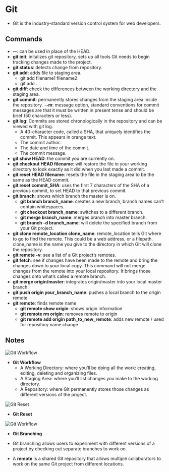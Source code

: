 # Git

- Git is the industry-standard version control system for web developers.

## Commands

- **--**: can be used in place of the HEAD.
- **git init**: initalizes git repository, sets up all tools Git needs to begin tracking changes made to the project.
- **git status**: detects change from repository.
- **git add**: adds file to staging area.
  - git add filename1 filename2
  - git add .
- **git diff**: check the differences between the working directory and the staging area.
- **git commit**: permanently stores changes from the staging area inside the repository.
  -**-m**: message option, standard conventions for commit messages are that it must be written in present tense and should be brief (50 characters or less).
- **git log**: Commits are stored chronologically in the repository and can be viewed with git log.
  - A 40-character code, called a SHA, that uniquely identifies the commit. This appears in orange text.
  - The commit author.
  - The date and time of the commit.
  - The commit message.
- **git show HEAD**: the commit you are currently on.
- **git checkout HEAD filename**: will restore the file in your working directory to look exactly as it did when you last made a commit.
- **git reset HEAD filename**: resets the file in the staging area to be the same as the HEAD commit.
- **git reset commit_SHA**: uses the first 7 characters of the SHA of a previous commit, to set HEAD to that previous commit.
- **git branch**: shows which branch the master is on.
  - **git branch branch_name**: creates a new branch, branch names can’t contain whitespaces.
  - **git checkout branch_name**: switches to a different branch.
  - **git merge branch_name**: merges branch into master branch.
  - **git branch -d branch_name**: will delete the specified branch from your Git project.
- **git clone remote_location clone_name**: remote_location tells Git where to go to find the remote. This could be a web address, or a filepath. clone_name is the name you give to the directory in which Git will clone the repository.
- **git remote -v**: see a list of a Git project’s remotes.
- **git fetch**: see if changes have been made to the remote and bring the changes down to your local copy. This command will not merge changes from the remote into your local repository. It brings those changes onto what’s called a remote branch.
- **git merge origin/master**: integrates origin/master into your local master branch.
- **git push origin your_branch_name**: pushes a local branch to the origin remote
- **git remote**: finds remote name
  - **git remote show origin**: shows origin information
  - **git remote rm origin**: removes remote to origin
  - **git remote add origin path_to_new_remote**: adds new remote / used for repository name change

## Notes

![Git Workflow](https://github.com/karyma101/handbook/blob/master/GIT/workflow.png "Git Workflow")

- **Git Workflow**
  - A Working Directory: where you’ll be doing all the work: creating, editing, deleting and organizing files.
  - A Staging Area: where you’ll list changes you make to the working directory.
  - A Repository: where Git permanently stores those changes as different versions of the project.

![Git Reset](https://github.com/karyma101/handbook/blob/master/GIT/reset.png "Git Reset")

- **Git Reset**

![Git Workflow](https://github.com/karyma101/handbook/blob/master/GIT/branching.png "Git Workflow")

- **Git Branching**
 - Git branching allows users to experiment with different versions of a project by checking out separate branches to work on.

- A **remote** is a shared Git repository that allows multiple collaborators to work on the same Git project from different locations.
